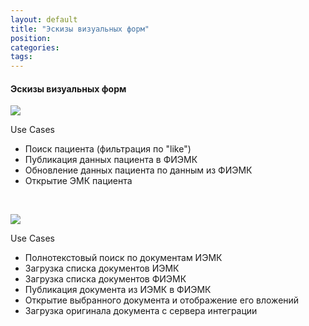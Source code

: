 ```yaml
---
layout: default
title: "Эскизы визуальных форм"
position: 
categories: 
tags: 
---
```


#### Эскизы визуальных форм

![](
			Stranitsa-s-patsientami.pngripage-ricontent-title=Navigator-IEMK
		)

Use Cases

* Поиск пациента (фильтрация по "like")
* Публикация данных пациента в ФИЭМК
* Обновление данных пациента по данным из ФИЭМК
* Открытие ЭМК пациента

 

![](
			Stranitsa-EMK-patsienta.pngripage-ricontent-title=Navigator-IEMK
		)

Use Cases

* Полнотекстовый поиск по документам ИЭМК
* Загрузка списка документов ИЭМК
* Загрузка списка документов ФИЭМК
* Публикация документа из ИЭМК в ФИЭМК
* Открытие выбранного документа и отображение его вложений
* Загрузка оригинала документа с сервера интеграции

